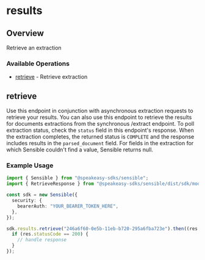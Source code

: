 # results

## Overview

Retrieve an extraction

### Available Operations

* [retrieve](#retrieve) - Retrieve extraction

## retrieve

Use this endpoint in conjunction with asynchronous extraction requests to retrieve your results. You can also use this endpoint to retrieve the results for documents extractions from the synchronous /extract endpoint. To poll extraction status, check the `status` field in this endpoint's response. When the extraction completes, the returned status is `COMPLETE` and the response includes results in the `parsed_document` field.  For fields in the extraction for which Sensible couldn't find a value, Sensible returns null.

### Example Usage

```typescript
import { Sensible } from "@speakeasy-sdks/sensible";
import { RetrieveResponse } from "@speakeasy-sdks/sensible/dist/sdk/models/operations";

const sdk = new Sensible({
  security: {
    bearerAuth: "YOUR_BEARER_TOKEN_HERE",
  },
});

sdk.results.retrieve("246a6f60-0e5b-11eb-b720-295a6fba723e").then((res: RetrieveResponse) => {
  if (res.statusCode == 200) {
    // handle response
  }
});
```
